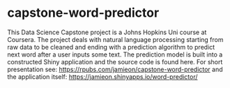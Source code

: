 # capstone-word-predictor
This Data Science Capstone project is a Johns Hopkins Uni course at Coursera. The project deals with natural language processing starting from raw data to be cleaned and ending with a prediction algorithm to predict next word after a user inputs some text. The prediction model is built into a constructed Shiny application and the source code is found here. For short presentation see: https://rpubs.com/jamieon/capstone-word-predictor and the application itself: https://jamieon.shinyapps.io/word-predictor/
